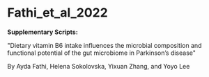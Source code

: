 # Fathi_et_al_2022

**Supplementary Scripts:**

"Dietary vitamin B6 intake influences the microbial composition and functional potential of the gut microbiome in Parkinson’s disease"

By Ayda Fathi, Helena Sokolovska, Yixuan Zhang, and Yoyo Lee
